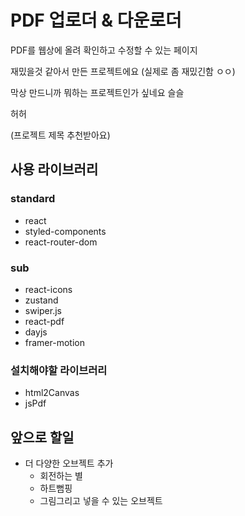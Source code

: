 # PDF 업로더 & 다운로더

PDF를 웹상에 올려 확인하고 수정할 수 있는 페이지

재밌을것 같아서 만든 프로젝트에요 (실제로 좀 재밌긴함 ㅇㅇ)

막상 만드니까 뭐하는 프로젝트인가 싶네요 슬슬

허허

(프로젝트 제목 추천받아요)

## 사용 라이브러리

### standard

- react
- styled-components
- react-router-dom

### sub

- react-icons
- zustand
- swiper.js
- react-pdf
- dayjs
- framer-motion

### 설치해야할 라이브러리

- html2Canvas
- jsPdf

## 앞으로 할일

- 더 다양한 오브젝트 추가
  - 회전하는 별
  - 하트뻠핑
  - 그림그리고 넣을 수 있는 오브젝트
